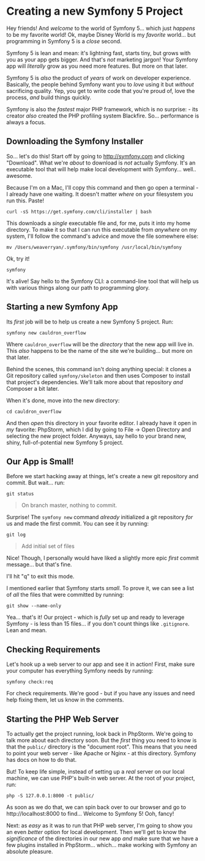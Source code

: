 # Creating a new Symfony 5 Project

Hey friends! And *welcome* to the world of Symfony 5... which just *happens* to
be my favorite world! Ok, maybe Disney World is my *favorite* world... but
programming in Symfony 5 is a *close* second.

Symfony 5 is lean and mean: it's lightning fast, starts tiny, but grows with you
as your app gets bigger. And that's *not* marketing jargon! Your Symfony app will
*literally* grow as you need more features. But more on that later.

Symfony 5 is *also* the product of *years* of work on developer experience. Basically,
the people behind Symfony want you to *love* using it but *without* sacrificing
quality. Yep, you get to write code that you're proud of, love the process, *and*
build things quickly.

Symfony is also the *fastest* major PHP framework, which is no surprise: - its
creator *also* created the PHP profiling system Blackfire. So... performance is
always a focus.

## Downloading the Symfony Installer

So... let's do this! Start off by going to http://symfony.com and clicking
"Download". What we're *about* to download is *not* actually Symfony. It's an
executable tool that will help make local development with Symfony... well..
awesome.

Because I'm on a Mac, I'll copy this command and then go open a terminal - I already
have one waiting. It doesn't matter *where* on your filesystem you run this.
Paste!

```terminal-silent
curl -sS https://get.symfony.com/cli/installer | bash
```

This downloads a *single* executable file and, for me, puts it into my home directory.
To make it so that I can run this executable from *anywhere* on my system, I'll
follow the command's advice and move the file somewhere else:

```terminal-silent
mv /Users/weaverryan/.symfony/bin/symfony /usr/local/bin/symfony
```

Ok, try it!

```terminal
symfony
```

It's alive! Say hello to the Symfony CLI: a command-line tool that will help us
with various things along our path to programming glory.

## Starting a new Symfony App

Its *first* job will be to help us create a new Symfony 5 project. Run:

```terminal
symfony new cauldron_overflow
```

Where `cauldron_overflow` will be the *directory* that the new app will live in.
This *also* happens to be the name of the site we're building... but more on that
later.

Behind the scenes, this command isn't doing anything special: it clones a Git
repository called `symfony/skeleton` and then uses Composer to install that
project's dependencies. We'll talk more about that repository *and* Composer a bit
later.

When it's done, move into the new directory:

```terminal
cd cauldron_overflow
```

And then *open* this directory in your favorite editor. I already have it open in
*my* favorite: PhpStorm, which I did by going to File -> Open Directory and
selecting the new project folder. Anyways, say hello to your brand new, shiny,
full-of-potential new Symfony 5 project.

## Our App is Small!

Before we start hacking away at things, let's create a new git repository and
commit. But wait... run:

```terminal
git status
```

> On branch master, nothing to commit.

Surprise! The `symfony new` command *already* initialized a git repository *for*
us and made the first commit. You can see it by running:

```terminal
git log
```

> Add initial set of files

Nice! Though, I personally would have liked a slightly more epic *first*
commit message... but that's fine.

I'll hit "q" to exit this mode.

I mentioned earlier that Symfony starts *small*. To prove it, we can see a list
of *all* the files that were committed by running:

```terminal
git show --name-only
```

Yea... that's it! Our project - which is *fully* set up and ready to leverage
Symfony - is less than 15 files... if you don't count things like `.gitignore`.
Lean and mean.

## Checking Requirements

Let's hook up a web server to our app and see it in action! First, make sure
your computer has everything Symfony needs by running:

```terminal
symfony check:req
```

For check requirements. We're good - but if you have any issues and need help
fixing them, let us know in the comments.

## Starting the PHP Web Server

To actually get the project running, look back in PhpStorm. We're going to talk
more about each directory soon. But the *first* thing you need to know is that
the `public/` directory is the "document root". This means that you need to point
your web server - like Apache or Nginx - at this directory. Symfony has docs on
how to do that.

But! To keep life simple, instead of setting up a *real* server on our local
machine, we can use PHP's built-in web server. At the root of your project, run:

```terminal
php -S 127.0.0.1:8000 -t public/
```

As soon as we do that, we can spin back over to our browser and go to
http://localhost:8000 to find... Welcome to Symfony 5! Ooh, fancy!

Next: as *easy* as it was to run that PHP web server, I'm going to show you an
even *better* option for local development. Then we'll get to know the
*significance* of the directories in our new app *and* make sure that we have
a few plugins installed in PhpStorm... which... make working with Symfony an
absolute pleasure.

